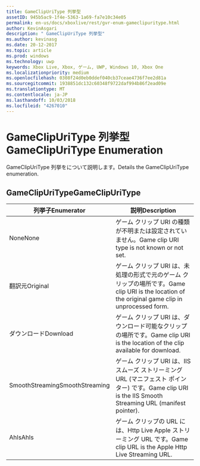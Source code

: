 ```yaml
---
title: GameClipUriType 列挙型
assetID: 945b5ac9-1f4e-5363-1a69-fa7e10c34e05
permalink: en-us/docs/xboxlive/rest/gvr-enum-gameclipuritype.html
author: KevinAsgari
description: " GameClipUriType 列挙型"
ms.author: kevinasg
ms.date: 20-12-2017
ms.topic: article
ms.prod: windows
ms.technology: uwp
keywords: Xbox Live, Xbox, ゲーム, UWP, Windows 10, Xbox One
ms.localizationpriority: medium
ms.openlocfilehash: 0308f24d0eb0ddef040cb37ceae4736f7ee2d81a
ms.sourcegitcommit: 1938851dc132c60348f9722daf994b86f2ead09e
ms.translationtype: MT
ms.contentlocale: ja-JP
ms.lasthandoff: 10/03/2018
ms.locfileid: "4267010"
---
```

# <a name="gameclipuritype-enumeration"></a><span data-ttu-id="44145-104">GameClipUriType 列挙型</span><span class="sxs-lookup"><span data-stu-id="44145-104">GameClipUriType Enumeration</span></span>
<span data-ttu-id="44145-105">GameClipUriType 列挙をについて説明します。</span><span class="sxs-lookup"><span data-stu-id="44145-105">Details the GameClipUriType enumeration.</span></span> 
<a id="ID4ET"></a>

 
## <a name="gameclipuritype"></a><span data-ttu-id="44145-106">GameClipUriType</span><span class="sxs-lookup"><span data-stu-id="44145-106">GameClipUriType</span></span>
 
| <b><span data-ttu-id="44145-107">列挙子</span><span class="sxs-lookup"><span data-stu-id="44145-107">Enumerator</span></span></b>| <b><span data-ttu-id="44145-108">説明</span><span class="sxs-lookup"><span data-stu-id="44145-108">Description</span></span></b>| 
| --- | --- | 
| <span data-ttu-id="44145-109">None</span><span class="sxs-lookup"><span data-stu-id="44145-109">None</span></span>| <span data-ttu-id="44145-110">ゲーム クリップ URI の種類が不明または設定されていません。</span><span class="sxs-lookup"><span data-stu-id="44145-110">Game clip URI type is not known or not set.</span></span>| 
| <span data-ttu-id="44145-111">翻訳元</span><span class="sxs-lookup"><span data-stu-id="44145-111">Original</span></span>| <span data-ttu-id="44145-112">ゲーム クリップ URI は、未処理の形式で元のゲーム クリップの場所です。</span><span class="sxs-lookup"><span data-stu-id="44145-112">Game clip URI is the location of the original game clip in unprocessed form.</span></span>| 
| <span data-ttu-id="44145-113">ダウンロード</span><span class="sxs-lookup"><span data-stu-id="44145-113">Download</span></span>| <span data-ttu-id="44145-114">ゲーム クリップ URI は、ダウンロード可能なクリップの場所です。</span><span class="sxs-lookup"><span data-stu-id="44145-114">Game clip URI is the location of the clip available for download.</span></span>| 
| <span data-ttu-id="44145-115">SmoothStreaming</span><span class="sxs-lookup"><span data-stu-id="44145-115">SmoothStreaming</span></span>| <span data-ttu-id="44145-116">ゲーム クリップ URI は、IIS スムーズ ストリーミング URL (マニフェスト ポインター) です。</span><span class="sxs-lookup"><span data-stu-id="44145-116">Game clip URI is the IIS Smooth Streaming URL (manifest pointer).</span></span>| 
| <span data-ttu-id="44145-117">Ahls</span><span class="sxs-lookup"><span data-stu-id="44145-117">Ahls</span></span>| <span data-ttu-id="44145-118">ゲーム クリップの URL には、Http Live Apple ストリーミング URL です。</span><span class="sxs-lookup"><span data-stu-id="44145-118">Game clip URL is the Apple Http Live Streaming URL.</span></span>| 
  